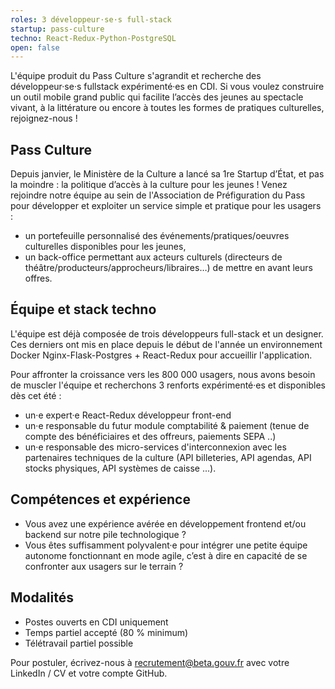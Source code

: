 ```yaml
---
roles: 3 développeur·se·s full-stack
startup: pass-culture
techno: React-Redux-Python-PostgreSQL
open: false
---
```


L'équipe produit du Pass Culture s'agrandit et recherche des développeur·se·s fullstack expérimenté·es en CDI. Si vous voulez construire un outil mobile grand public qui facilite l’accès des jeunes au spectacle vivant, à la littérature ou encore à toutes les formes de pratiques culturelles, rejoignez-nous !

<!--more-->

## Pass Culture

Depuis janvier, le Ministère de la Culture a lancé sa 1re Startup d’État, et pas la moindre : la politique d’accès à la culture pour les jeunes ! Venez rejoindre notre équipe au sein de l'Association de Préfiguration du Pass pour développer et exploiter un service simple et pratique pour les usagers :
 * un portefeuille personnalisé des événements/pratiques/oeuvres culturelles disponibles pour les jeunes,
 * un back-office permettant aux acteurs culturels (directeurs de théâtre/producteurs/approcheurs/libraires…) de mettre en avant leurs offres.

## Équipe et stack techno

L'équipe est déjà composée de trois développeurs full-stack et un designer. Ces derniers ont mis en place depuis le début de l'année un environnement Docker Nginx-Flask-Postgres + React-Redux pour accueillir l'application.

Pour affronter la croissance vers les 800 000 usagers, nous avons besoin de muscler l'équipe et recherchons 3 renforts expérimenté·es et disponibles dès cet été :
* un·e expert·e React-Redux développeur front-end
* un·e responsable du futur module comptabilité & paiement (tenue de compte des bénéficiaires et des offreurs, paiements SEPA ..)
* un·e responsable des micro-services d'interconnexion avec les partenaires techniques de la culture (API billeteries, API agendas, API stocks physiques, API systèmes de caisse ...).

## Compétences et expérience

* Vous avez une expérience avérée en développement frontend et/ou backend sur notre pile technologique ?
* Vous êtes suffisamment polyvalent·e pour intégrer une petite équipe autonome fonctionnant en mode agile, c’est à dire en capacité de se confronter aux usagers sur le terrain ?

## Modalités

* Postes ouverts en CDI uniquement
* Temps partiel accepté (80 % minimum)
* Télétravail partiel possible

Pour postuler, écrivez-nous à <a href="mailto:recrutement@beta.gouv.fr">recrutement@beta.gouv.fr</a> avec votre LinkedIn / CV et votre compte GitHub.
